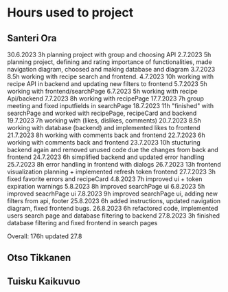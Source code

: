 # Hours used to project


## Santeri Ora

30.6.2023 3h planning project with group and choosing API
2.7.2023 5h planning project, defining and rating importance of functionalities, made navigation diagram, choosed and making database and diagram
3.7.2023 8.5h working with recipe search and frontend.
4.7.2023 10h working with recipe API in backend and updating new filters to frontend
5.7.2023 5h working with frontend/searchPage
6.7.2023 5h working with recipe Api/backend
7.7.2023 8h working with recipePage 
17.7.2023 7h group meeting and fixed inputfields in searchPage
18.7.2023 11h "finished" with searchPage and worked with recipePage, recipeCard and backend
19.7.2023 7h working with (likes, dislikes, comments)
20.7.2023 8.5h working with database (backend) and implemented likes to frontend
21.7.2023 8h working with comments back and frontend
22.7.2023 6h working with comments back and frontend
23.7.2023 10h stucturing backend again and removed unused code due the changes from back and frontend
24.7.2023 6h simplified backend and updated error handling
25.7.2023 8h error handling in frontend with dialogs
26.7.2023 13h frontend visualization planning + implemented refresh token frontend
27.7.2023 3h fixed favorite errors and recipeCard
4.8.2023 7h improved ui + token expiration warnings
5.8.2023 8h improved searchPage ui
6.8.2023 5h improved seacrhPage ui
7.8.2023 9h improved searchPage ui, adding new filters from api, footer
25.8.2023 6h added instructions, updated navigation diagram, fixed frontend bugs.
26.8.2023 6h refactored code, implemented users search page and database filtering to backend
27.8.2023 3h finished database filtering and fixed frontend in search pages

Overall: 176h updated 27.8


## Otso Tikkanen



## Tuisku Kaikuvuo


